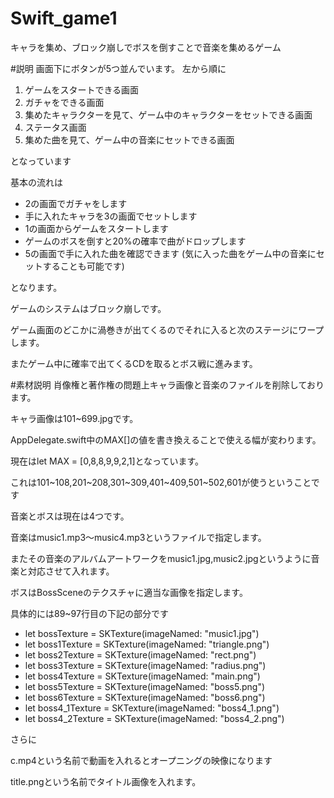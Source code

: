 Swift_game1
===========

キャラを集め、ブロック崩しでボスを倒すことで音楽を集めるゲーム

#説明
画面下にボタンが5つ並んでいます。
左から順に

1.	ゲームをスタートできる画面
2.	ガチャをできる画面
3.	集めたキャラクターを見て、ゲーム中のキャラクターをセットできる画面
4.	ステータス画面
5.	集めた曲を見て、ゲーム中の音楽にセットできる画面

となっています

基本の流れは

-	2の画面でガチャをします
-	手に入れたキャラを3の画面でセットします
-	1の画面からゲームをスタートします
-	ゲームのボスを倒すと20%の確率で曲がドロップします
-	5の画面で手に入れた曲を確認できます
(気に入った曲をゲーム中の音楽にセットすることも可能です)

となります。

ゲームのシステムはブロック崩しです。

ゲーム画面のどこかに渦巻きが出てくるのでそれに入ると次のステージにワープします。

またゲーム中に確率で出てくるCDを取るとボス戦に進みます。

#素材説明
肖像権と著作権の問題上キャラ画像と音楽のファイルを削除しております。

キャラ画像は101~699.jpgです。

AppDelegate.swift中のMAX[]の値を書き換えることで使える幅が変わります。

現在はlet MAX = [0,8,8,9,9,2,1]となっています。

これは101~108,201~208,301~309,401~409,501~502,601が使うということです

音楽とボスは現在は4つです。

音楽はmusic1.mp3〜music4.mp3というファイルで指定します。

またその音楽のアルバムアートワークをmusic1.jpg,music2.jpgというように音楽と対応させて入れます。

ボスはBossSceneのテクスチャに適当な画像を指定します。

具体的には89~97行目の下記の部分です
-	let bossTexture = SKTexture(imageNamed: "music1.jpg")
-	let boss1Texture = SKTexture(imageNamed: "triangle.png")
-	let boss2Texture = SKTexture(imageNamed: "rect.png")
-	let boss3Texture = SKTexture(imageNamed: "radius.png")
-	let boss4Texture = SKTexture(imageNamed: "main.png")
-	let boss5Texture = SKTexture(imageNamed: "boss5.png")
-	let boss6Texture = SKTexture(imageNamed: "boss6.png")
-	let boss4_1Texture = SKTexture(imageNamed: "boss4_1.png")
-	let boss4_2Texture = SKTexture(imageNamed: "boss4_2.png")


さらに

c.mp4という名前で動画を入れるとオープニングの映像になります

title.pngという名前でタイトル画像を入れます。
